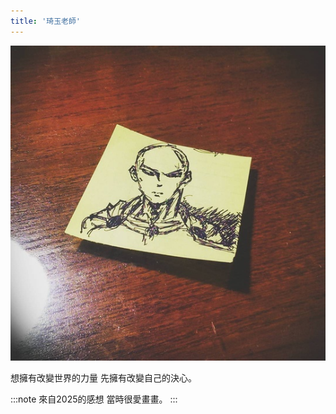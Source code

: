 ```yaml
---
title: '琦玉老師'
---
```

![img](./img_ig/201601/001.jpg)

想擁有改變世界的力量 先擁有改變自己的決心。

:::note 來自2025的感想
當時很愛畫畫。
:::
